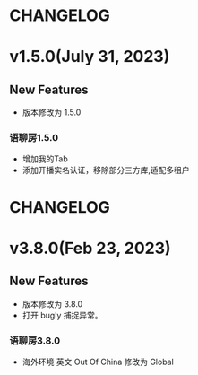 
# CHANGELOG

# v1.5.0(July 31, 2023)
## New Features
- 版本修改为 1.5.0
### 语聊房1.5.0
- 增加我的Tab
- 添加开播实名认证，移除部分三方库,适配多租户


# CHANGELOG

# v3.8.0(Feb 23, 2023)
## New Features
- 版本修改为 3.8.0
- 打开 bugly 捕捉异常。
### 语聊房3.8.0
- 海外环境 英文 Out Of China 修改为 Global
